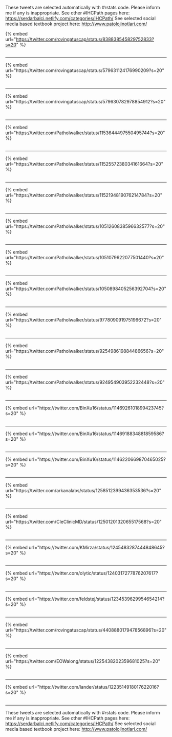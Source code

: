 

These tweets are selected automatically with #rstats code. Please inform me if any is inappropriate.
See other #IHCPath pages here: https://serdarbalci.netlify.com/categories/IHCPath/ 
See selected social media based textbook project here: http://www.patolojinotlari.com/

{% embed url="https://twitter.com/rovingatuscap/status/838838545829752833?s=20" %}<br>
<br>
<hr>
{% embed url="https://twitter.com/rovingatuscap/status/579631124176990209?s=20" %}<br>
<br>
<hr>
{% embed url="https://twitter.com/rovingatuscap/status/579630782978854912?s=20" %}<br>
<br>
<hr>
{% embed url="https://twitter.com/Patholwalker/status/1153644497550495744?s=20" %}<br>
<br>
<hr>
{% embed url="https://twitter.com/Patholwalker/status/1152557238034161664?s=20" %}<br>
<br>
<hr>
{% embed url="https://twitter.com/Patholwalker/status/1152194819076214784?s=20" %}<br>
<br>
<hr>
{% embed url="https://twitter.com/Patholwalker/status/1051260838596632577?s=20" %}<br>
<br>
<hr>
{% embed url="https://twitter.com/Patholwalker/status/1051079622077501440?s=20" %}<br>
<br>
<hr>
{% embed url="https://twitter.com/Patholwalker/status/1050898405256392704?s=20" %}<br>
<br>
<hr>
{% embed url="https://twitter.com/Patholwalker/status/977809091975196672?s=20" %}<br>
<br>
<hr>
{% embed url="https://twitter.com/Patholwalker/status/925498619884486656?s=20" %}<br>
<br>
<hr>
{% embed url="https://twitter.com/Patholwalker/status/924954903952232448?s=20" %}<br>
<br>
<hr>
{% embed url="https://twitter.com/BinXu16/status/1146926101899423745?s=20" %}<br>
<br>
<hr>
{% embed url="https://twitter.com/BinXu16/status/1146918834881859586?s=20" %}<br>
<br>
<hr>
{% embed url="https://twitter.com/BinXu16/status/1146220669870465025?s=20" %}<br>
<br>
<hr>
{% embed url="https://twitter.com/arkanalabs/status/1258512399436353536?s=20" %}<br>
<br>
<hr>
{% embed url="https://twitter.com/CleClinicMD/status/1250120132065517568?s=20" %}<br>
<br>
<hr>
{% embed url="https://twitter.com/KMirza/status/1245483287444848645?s=20" %}<br>
<br>
<hr>
{% embed url="https://twitter.com/olytic/status/1240317277876207617?s=20" %}<br>
<br>
<hr>
{% embed url="https://twitter.com/feldstej/status/1234539629954654214?s=20" %}<br>
<br>
<hr>
{% embed url="https://twitter.com/rovingatuscap/status/440888017947856896?s=20" %}<br>
<br>
<hr>
{% embed url="https://twitter.com/EOWalong/status/1225438202359681025?s=20" %}<br>
<br>
<hr>
{% embed url="https://twitter.com/lander/status/1223514918017622016?s=20" %}<br>
<br>
<hr>


These tweets are selected automatically with #rstats code. Please inform me if any is inappropriate.
See other #IHCPath pages here: https://serdarbalci.netlify.com/categories/IHCPath/ 
See selected social media based textbook project here: http://www.patolojinotlari.com/
